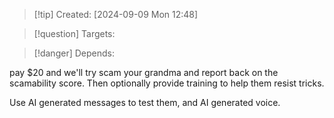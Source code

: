
>[!tip] Created: [2024-09-09 Mon 12:48]

>[!question] Targets: 

>[!danger] Depends: 

pay $20 and we'll try scam your grandma and report back on the scamability score.
Then optionally provide training to help them resist tricks.

Use AI generated messages to test them, and AI generated voice.